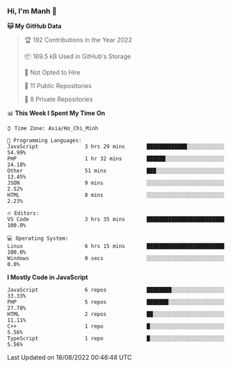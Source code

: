 ### Hi, I'm Manh 👋

<!--START_SECTION:waka-->
**🐱 My GitHub Data** 

> 🏆 192 Contributions in the Year 2022
 > 
> 📦 169.5 kB Used in GitHub's Storage 
 > 
> 🚫 Not Opted to Hire
 > 
> 📜 11 Public Repositories 
 > 
> 🔑 8 Private Repositories  
 > 
📊 **This Week I Spent My Time On** 

```text
⌚︎ Time Zone: Asia/Ho_Chi_Minh

💬 Programming Languages: 
JavaScript               3 hrs 29 mins       █████████████░░░░░░░░░░░░   54.99% 
PHP                      1 hr 32 mins        ██████░░░░░░░░░░░░░░░░░░░   24.18% 
Other                    51 mins             ███░░░░░░░░░░░░░░░░░░░░░░   13.45% 
JSON                     9 mins              ░░░░░░░░░░░░░░░░░░░░░░░░░   2.52% 
HTML                     8 mins              ░░░░░░░░░░░░░░░░░░░░░░░░░   2.23%

🔥 Editors: 
VS Code                  3 hrs 35 mins       █████████████████████████   100.0%

💻 Operating System: 
Linux                    6 hrs 15 mins       █████████████████████████   100.0% 
Windows                  0 secs              ░░░░░░░░░░░░░░░░░░░░░░░░░   0.0%

```

**I Mostly Code in JavaScript** 

```text
JavaScript               6 repos             ████████░░░░░░░░░░░░░░░░░   33.33% 
PHP                      5 repos             ███████░░░░░░░░░░░░░░░░░░   27.78% 
HTML                     2 repos             ██░░░░░░░░░░░░░░░░░░░░░░░   11.11% 
C++                      1 repo              █░░░░░░░░░░░░░░░░░░░░░░░░   5.56% 
TypeScript               1 repo              █░░░░░░░░░░░░░░░░░░░░░░░░   5.56%

```



 Last Updated on 18/08/2022 00:46:48 UTC
<!--END_SECTION:waka-->
